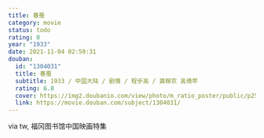 ```yaml
---
title: 春蚕
category: movie
status: todo
rating: 0
year: "1933"
date: 2021-11-04 02:59:31
douban:
  id: "1304031"
  title: 春蚕
  subtitle: 1933 / 中国大陆 / 剧情 / 程步高 / 龚稼农 高倩苹
  rating: 6.8
  cover: https://img2.doubanio.com/view/photo/m_ratio_poster/public/p2521242132.jpg
  link: https://movie.douban.com/subject/1304031/
---
```


via tw, 福冈图书馆中国映画特集